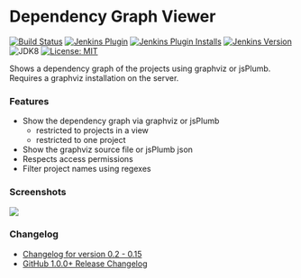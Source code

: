 Dependency Graph Viewer
=======================

[![Build Status](https://ci.jenkins.io/buildStatus/icon?job=Plugins/depgraph-view-plugin/master)](https://ci.jenkins.io/blue/organizations/jenkins/Plugins%2Fdepgraph-view-plugin/branches/)
[![Jenkins Plugin](https://img.shields.io/jenkins/plugin/v/depgraph-view.svg?label=latest%20version)](https://plugins.jenkins.io/depgraph-view)
[![Jenkins Plugin Installs](https://img.shields.io/jenkins/plugin/i/depgraph-view.svg?color=red)](https://plugins.jenkins.io/depgraph-view)
[![Jenkins Version](https://img.shields.io/badge/Jenkins-2.100-green.svg?label=min.%20Jenkins)](https://jenkins.io/download/)
![JDK8](https://img.shields.io/badge/jdk-8-yellow.svg?label=min.%20JDK)
[![License: MIT](https://img.shields.io/badge/license-MIT-yellow.svg)](https://opensource.org/licenses/MIT)

Shows a dependency graph of the projects using graphviz or jsPlumb. Requires a graphviz installation on the server.

### Features

- Show the dependency graph via graphviz or jsPlumb
    - restricted to projects in a view
    - restricted to one project
- Show the graphviz source file or jsPlumb json
- Respects access permissions
- Filter project names using regexes

### Screenshots

![](https://user-images.githubusercontent.com/849495/85310461-4dc39e00-b4b4-11ea-86aa-493d096f62e6.png)

### Changelog

- [Changelog for version 0.2 - 0.15](https://github.com/jenkinsci/depgraph-view-plugin/blob/master/CHANGELOG.md)
- [GitHub 1.0.0+ Release Changelog](https://github.com/jenkinsci/depgraph-view-plugin/releases)
